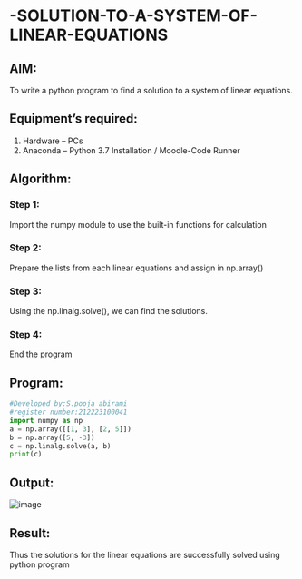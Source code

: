 # -SOLUTION-TO-A-SYSTEM-OF-LINEAR-EQUATIONS
## AIM:
To write a python program to find a solution to a system of linear equations.
## Equipment’s required:
1. 	Hardware – PCs
2. 	Anaconda – Python 3.7 Installation / Moodle-Code Runner
## Algorithm:
### Step 1: 
Import the numpy module to use the built-in functions for calculation
### Step 2: 
Prepare the lists from each linear equations and assign in np.array()
### Step 3: 
Using the np.linalg.solve(), we can find the solutions.
### Step 4: 
End the program
## Program:
```PYTHON
#Developed by:S.pooja abirami
#register number:212223100041
import numpy as np
a = np.array([[1, 3], [2, 5]])
b = np.array([5, -3])
c = np.linalg.solve(a, b)
print(c)
```
## Output:
![image](https://github.com/user-attachments/assets/6968e0a6-15e2-467c-be72-cfc44a6fa8f2)

## Result: 
Thus the solutions for the linear equations are successfully solved using python program
